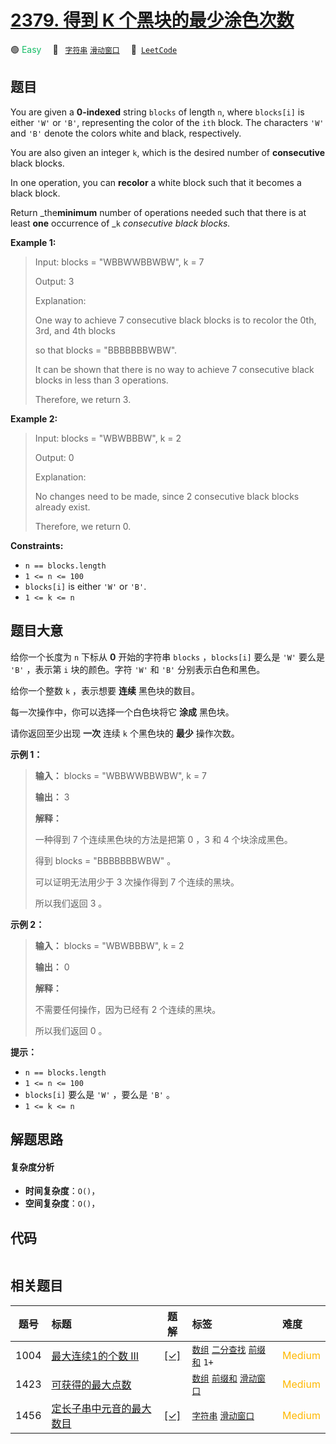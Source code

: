 # [2379. 得到 K 个黑块的最少涂色次数](https://leetcode.com/problems/minimum-recolors-to-get-k-consecutive-black-blocks)

🟢 <font color=#15bd66>Easy</font>&emsp; 🔖&ensp; [`字符串`](/tag/string.md) [`滑动窗口`](/tag/sliding-window.md)&emsp; 🔗&ensp;[`LeetCode`](https://leetcode.com/problems/minimum-recolors-to-get-k-consecutive-black-blocks)

## 题目

You are given a **0-indexed** string `blocks` of length `n`, where `blocks[i]`
is either `'W'` or `'B'`, representing the color of the `ith` block. The
characters `'W'` and `'B'` denote the colors white and black, respectively.

You are also given an integer `k`, which is the desired number of
**consecutive** black blocks.

In one operation, you can **recolor** a white block such that it becomes a
black block.

Return _the**minimum** number of operations needed such that there is at least
**one** occurrence of _`k` _consecutive black blocks._



**Example 1:**

> Input: blocks = "WBBWWBBWBW", k = 7
> 
> Output: 3
> 
> Explanation:
> 
> One way to achieve 7 consecutive black blocks is to recolor the 0th, 3rd, and 4th blocks
> 
> so that blocks = "BBBBBBBWBW". 
> 
> It can be shown that there is no way to achieve 7 consecutive black blocks in less than 3 operations.
> 
> Therefore, we return 3.

**Example 2:**

> Input: blocks = "WBWBBBW", k = 2
> 
> Output: 0
> 
> Explanation:
> 
> No changes need to be made, since 2 consecutive black blocks already exist.
> 
> Therefore, we return 0.

**Constraints:**

  * `n == blocks.length`
  * `1 <= n <= 100`
  * `blocks[i]` is either `'W'` or `'B'`.
  * `1 <= k <= n`


## 题目大意

给你一个长度为 `n` 下标从 **0**  开始的字符串 `blocks` ，`blocks[i]` 要么是 `'W'` 要么是 `'B'` ，表示第
`i` 块的颜色。字符 `'W'` 和 `'B'` 分别表示白色和黑色。

给你一个整数 `k` ，表示想要 **连续**  黑色块的数目。

每一次操作中，你可以选择一个白色块将它 **涂成**  黑色块。

请你返回至少出现 **一次**  连续 `k` 个黑色块的 **最少**  操作次数。



**示例 1：**

> 
> 
> 
> 
> 
> **输入：** blocks = "WBBWWBBWBW", k = 7
> 
> **输出：** 3
> 
> **解释：**
> 
> 一种得到 7 个连续黑色块的方法是把第 0 ，3 和 4 个块涂成黑色。
> 
> 得到 blocks = "BBBBBBBWBW" 。
> 
> 可以证明无法用少于 3 次操作得到 7 个连续的黑块。
> 
> 所以我们返回 3 。
> 
> 

**示例 2：**

> 
> 
> 
> 
> 
> **输入：** blocks = "WBWBBBW", k = 2
> 
> **输出：** 0
> 
> **解释：**
> 
> 不需要任何操作，因为已经有 2 个连续的黑块。
> 
> 所以我们返回 0 。
> 
> 



**提示：**

  * `n == blocks.length`
  * `1 <= n <= 100`
  * `blocks[i]` 要么是 `'W'` ，要么是 `'B'` 。
  * `1 <= k <= n`


## 解题思路

#### 复杂度分析

- **时间复杂度**：`O()`，
- **空间复杂度**：`O()`，

## 代码

```javascript

```

## 相关题目

<!-- prettier-ignore -->
| 题号 | 标题 | 题解 | 标签 | 难度 |
| :------: | :------ | :------: | :------ | :------ |
| 1004 | [最大连续1的个数 III](https://leetcode.com/problems/max-consecutive-ones-iii) | [[✓]](/problem/1004.md) |  [`数组`](/tag/array.md) [`二分查找`](/tag/binary-search.md) [`前缀和`](/tag/prefix-sum.md) `1+` | <font color=#ffb800>Medium</font> |
| 1423 | [可获得的最大点数](https://leetcode.com/problems/maximum-points-you-can-obtain-from-cards) |  |  [`数组`](/tag/array.md) [`前缀和`](/tag/prefix-sum.md) [`滑动窗口`](/tag/sliding-window.md) | <font color=#ffb800>Medium</font> |
| 1456 | [定长子串中元音的最大数目](https://leetcode.com/problems/maximum-number-of-vowels-in-a-substring-of-given-length) | [[✓]](/problem/1456.md) |  [`字符串`](/tag/string.md) [`滑动窗口`](/tag/sliding-window.md) | <font color=#ffb800>Medium</font> |